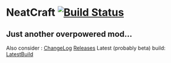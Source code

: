 NeatCraft [![Build Status](https://drone.io/github.com/CMicro/NeatCraft/status.png)](https://drone.io/github.com/CMicro/NeatCraft/latest)
=========
Just another overpowered mod...
------------------
Also consider : [ChangeLog](https://github.com/CMicro/NeatCraft/blob/master/CHANGELOG.md) [Releases](https://github.com/CMicro/NeatCraft/releases)
Latest (probably beta) build: [LatestBuild](https://drone.io/github.com/CMicro/NeatCraft/files)
